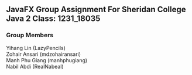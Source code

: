 ## JavaFX Group Assignment For Sheridan College Java 2 Class: 1231_18035

### Group Members<br/>
Yihang Lin (LazyPencils)<br/>
Zohair Ansari (mdzohairansari)<br/> 
Manh Phu Giang (manhphugiang)<br/>
Nabil Abdi (RealNabeal)
